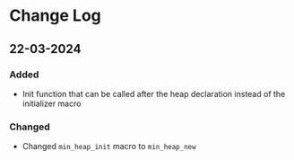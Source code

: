 # Change Log

## 22-03-2024

### Added

- Init function that can be called after the heap declaration instead of the initializer macro

### Changed

- Changed `min_heap_init` macro to `min_heap_new`

